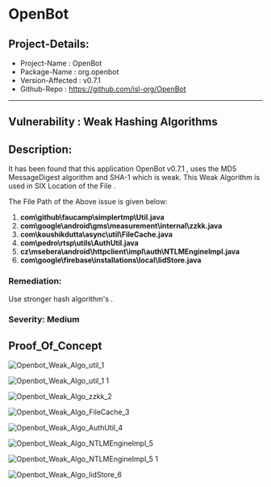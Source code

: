 # OpenBot
## Project-Details:
- Project-Name : OpenBot
- Package-Name : org.openbot
- Version-Affected : v0.7.1
- Github-Repo : https://github.com/isl-org/OpenBot
--------------------------------------------------------------------------------------------------------------------------------------------------------------------------------------------------------------------------

## Vulnerability :  Weak Hashing Algorithms 
## Description:
It has been found that this application OpenBot v0.7.1 , uses the MD5 MessageDigest algorithm and SHA-1 which is weak. This Weak Algorithm is used in SIX Location of the File .

The File Path of the Above issue is given below:

1. **com\github\faucamp\simplertmp\Util.java** 
2. **com\google\android\gms\measurement\internal\zzkk.java**
3. **com\koushikdutta\async\util\FileCache.java**
4. **com\pedro\rtsp\utils\AuthUtil.java**
5. **cz\msebera\android\httpclient\impl\auth\NTLMEngineImpl.java** 
6. **com\google\firebase\installations\local\IidStore.java**

### **Remediation:**

Use stronger hash algorithm's .

### **Severity: Medium**

## Proof_Of_Concept
![Openbot_Weak_Algo_util_1](https://github.com/ctflearner/Android_Findings/assets/98345027/a46f2eb9-1e99-456a-90cc-5bfb1724dc8a)

![Openbot_Weak_Algo_util_1 1](https://github.com/ctflearner/Android_Findings/assets/98345027/f0e041db-e677-403b-9846-6c905db612c4)

![Openbot_Weak_Algo_zzkk_2](https://github.com/ctflearner/Android_Findings/assets/98345027/f866c928-b1f6-477d-bf76-64af94cc5a6b)

![Openbot_Weak_Algo_FileCache_3](https://github.com/ctflearner/Android_Findings/assets/98345027/32aa2ae4-70e5-4d0e-9d68-89ac17e855c8)

![Openbot_Weak_Algo_AuthUtil_4](https://github.com/ctflearner/Android_Findings/assets/98345027/b441ae2a-970c-47e0-830b-dee740ab2e10)

![Openbot_Weak_Algo_NTLMEngineImpl_5](https://github.com/ctflearner/Android_Findings/assets/98345027/82b0c25d-5cb0-4837-9645-cc0362ec113b)

![Openbot_Weak_Algo_NTLMEngineImpl_5 1](https://github.com/ctflearner/Android_Findings/assets/98345027/1b124ea9-b00c-4875-afc7-f990a5b1bb66)

![Openbot_Weak_Algo_lidStore_6](https://github.com/ctflearner/Android_Findings/assets/98345027/47e628b7-b013-45ef-a598-6cc1a07a7e27)








